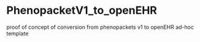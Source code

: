 # PhenopacketV1_to_openEHR
proof of concept of conversion from phenopackets v1 to openEHR ad-hoc template
